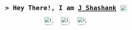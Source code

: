 <h2 align="center">
        <samp> &gt; Hey There!, I am
                <b><a target="_blank" href="https://jsshashank.vercel.app/">J Shashank</a></b> <img  align="center" src="https://em-content.zobj.net/source/telegram/386/waving-hand_1f44b.webp" width="22px" height="22px" alt="hi">
        </samp>
</h2>

     
<div align="center">
<a href="https://jsshashank.vercel.app/">
  <img align="center" src="https://img.icons8.com/doodle/48/domain.png" alt="Icon" width="27" height="27">
</a>&nbsp;&nbsp;&nbsp&nbsp;&nbsp
<a href="www.linkedin.com/in/sai-shashank-2811572b9">
  <img align="center" src="https://img.icons8.com/doodle/48/linkedin--v2.png" alt="Icon" width="27" height="27">
</a>&nbsp;&nbsp;&nbsp&nbsp;&nbsp
<a href="mailto:shashankjalli@gmail.com">
  <img align="center" src="https://img.icons8.com/doodle/48/mail-contact.png" alt="Icon" width="27" height="27"> 
</a>&nbsp
</div>
